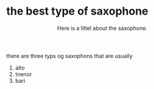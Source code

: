 <html lang="em">
 
  
 <head>
  <title> my first webpage
  </title>
  </head>
  <body>
  <h1>the best type of saxophone</h1>
 <header>
  Here is a littel about the saxophone.
  </header>
 <p>there are three typs og saxophons that are usually</p>
  <ol>
 <li>alto</li>
 <li>tnenor</li>
 <li>bari</li>

</ol>
  
  
  
  














</html>
